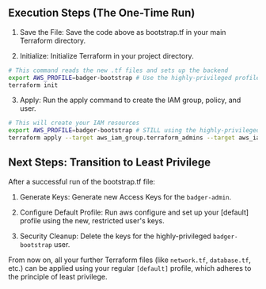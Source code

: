 ## Execution Steps (The One-Time Run)
1. Save the File: Save the code above as bootstrap.tf in your main Terraform directory.

2. Initialize: Initialize Terraform in your project directory.
```bash
# This command reads the new .tf files and sets up the backend
export AWS_PROFILE=badger-bootstrap # Use the highly-privileged profile
terraform init
```

3. Apply: Run the apply command to create the IAM group, policy, and user.
```bash
# This will create your IAM resources
export AWS_PROFILE=badger-bootstrap # STILL using the highly-privileged profile
terraform apply --target aws_iam_group.terraform_admins --target aws_iam_policy.app_deployment_policy -auto-approve
```

## Next Steps: Transition to Least Privilege
After a successful run of the bootstrap.tf file:

1. Generate Keys: Generate new Access Keys for the `badger-admin`.

2. Configure Default Profile: Run aws configure and set up your [default] profile using the new, restricted user's keys.

3. Security Cleanup: Delete the keys for the highly-privileged `badger-bootstrap` user.

From now on, all your further Terraform files (like `network.tf`, `database.tf`, etc.) can be applied using your regular `[default]` profile, which adheres to the principle of least privilege.
